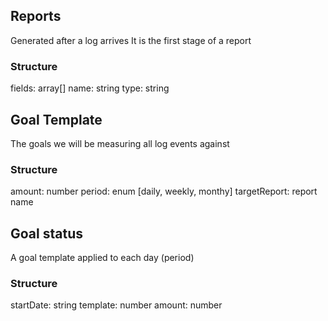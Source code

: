 ## Reports

Generated after a log arrives
It is the first stage of a report

### Structure

fields: array[]
name: string
type: string

## Goal Template

The goals we will be measuring all log events against

### Structure

amount: number
period: enum [daily, weekly, monthy]
targetReport: report name

## Goal status

A goal template applied to each day (period)

### Structure

startDate: string
template: number
amount: number
